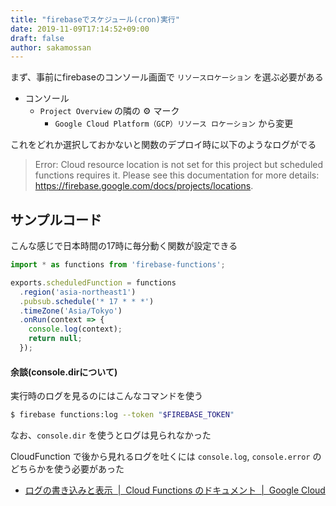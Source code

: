 ```yaml
---
title: "firebaseでスケジュール(cron)実行"
date: 2019-11-09T17:14:52+09:00
draft: false
author: sakamossan
---
```


まず、事前にfirebaseのコンソール画面で `リソースロケーション` を選ぶ必要がある

- コンソール
  - `Project Overview` の隣の ⚙ マーク
    - `Google Cloud Platform（GCP）リソース ロケーション` から変更

これをどれか選択しておかないと関数のデプロイ時に以下のようなログがでる

> Error: Cloud resource location is not set for this project but scheduled functions requires it. Please see this documentation for more details: https://firebase.google.com/docs/projects/locations.


## サンプルコード

こんな感じで日本時間の17時に毎分動く関数が設定できる

```ts
import * as functions from 'firebase-functions';

exports.scheduledFunction = functions
  .region('asia-northeast1')
  .pubsub.schedule('* 17 * * *')
  .timeZone('Asia/Tokyo')
  .onRun(context => {
    console.log(context);
    return null;
  });
```

#### 余談(console.dirについて)

実行時のログを見るのにはこんなコマンドを使う

```bash
$ firebase functions:log --token "$FIREBASE_TOKEN"
```

なお、`console.dir` を使うとログは見られなかった

CloudFunction で後から見れるログを吐くには `console.log`, `console.error` のどちらかを使う必要があった

- [ログの書き込みと表示  |  Cloud Functions のドキュメント  |  Google Cloud](https://cloud.google.com/functions/docs/monitoring/logging)
